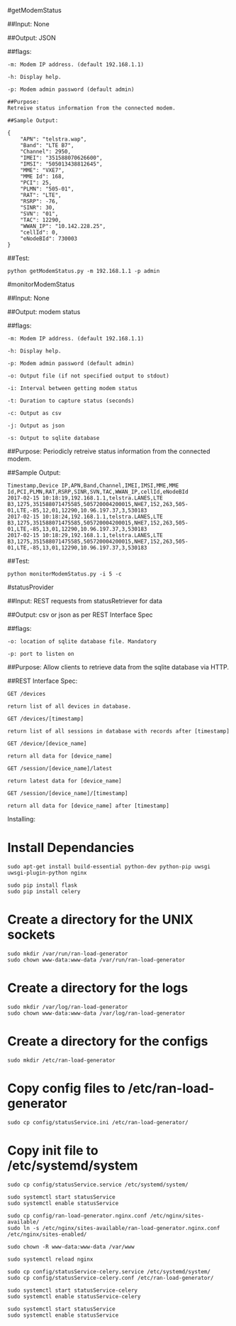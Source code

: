 #getModemStatus

##Input:
None

##Output:
JSON

##flags:
~~~~
-m: Modem IP address. (default 192.168.1.1)

-h: Display help.

-p: Modem admin password (default admin)

##Purpose:
Retreive status information from the connected modem.

##Sample Output:

{
    "APN": "telstra.wap",
    "Band": "LTE B7",
    "Channel": 2950,
    "IMEI": "351588070626600",
    "IMSI": "505013438812645",
    "MME": "VXE7",
    "MME Id": 168,
    "PCI": 25,
    "PLMN": "505-01",
    "RAT": "LTE",
    "RSRP": -76,
    "SINR": 30,
    "SVN": "01",
    "TAC": 12290,
    "WWAN_IP": "10.142.228.25",
    "cellId": 0,
    "eNodeBId": 730003
}
~~~~
##Test:
~~~~
python getModemStatus.py -m 192.168.1.1 -p admin
~~~~
#monitorModemStatus

##Input:
None

##Output:
modem status

##flags:
~~~~
-m: Modem IP address. (default 192.168.1.1)

-h: Display help.

-p: Modem admin password (default admin)

-o: Output file (if not specified output to stdout)

-i: Interval between getting modem status

-t: Duration to capture status (seconds)

-c: Output as csv

-j: Output as json

-s: Output to sqlite database
~~~~
##Purpose:
Periodicly retreive status information from the connected modem.

##Sample Output:
~~~~
Timestamp,Device IP,APN,Band,Channel,IMEI,IMSI,MME,MME Id,PCI,PLMN,RAT,RSRP,SINR,SVN,TAC,WWAN_IP,cellId,eNodeBId
2017-02-15 10:18:19,192.168.1.1,telstra.LANES,LTE B3,1275,351588071475585,505720004200015,NHE7,152,263,505-01,LTE,-85,12,01,12290,10.96.197.37,3,530183
2017-02-15 10:18:24,192.168.1.1,telstra.LANES,LTE B3,1275,351588071475585,505720004200015,NHE7,152,263,505-01,LTE,-85,13,01,12290,10.96.197.37,3,530183
2017-02-15 10:18:29,192.168.1.1,telstra.LANES,LTE B3,1275,351588071475585,505720004200015,NHE7,152,263,505-01,LTE,-85,13,01,12290,10.96.197.37,3,530183
~~~~
##Test:
~~~~
python monitorModemStatus.py -i 5 -c
~~~~
#statusProvider

##Input:
REST requests from statusRetriever for data

##Output:
csv or json as per REST Interface Spec

##flags:
~~~~
-o: location of sqlite database file. Mandatory

-p: port to listen on
~~~~
##Purpose:
Allow clients to retrieve data from the sqlite database via HTTP.

##REST Interface Spec:
~~~~
GET /devices

return list of all devices in database.

GET /devices/[timestamp]

return list of all sessions in database with records after [timestamp]

GET /device/[device_name]

return all data for [device_name]

GET /session/[device_name]/latest

return latest data for [device_name]

GET /session/[device_name]/[timestamp]

return all data for [device_name] after [timestamp]
~~~~
Installing:

# Install Dependancies
~~~~
sudo apt-get install build-essential python-dev python-pip uwsgi uwsgi-plugin-python nginx

sudo pip install flask
sudo pip install celery
~~~~
# Create a directory for the UNIX sockets
~~~~
sudo mkdir /var/run/ran-load-generator
sudo chown www-data:www-data /var/run/ran-load-generator
~~~~
# Create a directory for the logs
~~~~
sudo mkdir /var/log/ran-load-generator
sudo chown www-data:www-data /var/log/ran-load-generator
~~~~
# Create a directory for the configs
~~~~
sudo mkdir /etc/ran-load-generator
~~~~
# Copy config files to /etc/ran-load-generator
~~~~
sudo cp config/statusService.ini /etc/ran-load-generator/
~~~~
# Copy init file to /etc/systemd/system
~~~~
sudo cp config/statusService.service /etc/systemd/system/

sudo systemctl start statusService
sudo systemctl enable statusService

sudo cp config/ran-load-generator.nginx.conf /etc/nginx/sites-available/
sudo ln -s /etc/nginx/sites-available/ran-load-generator.nginx.conf /etc/nginx/sites-enabled/

sudo chown -R www-data:www-data /var/www

sudo systemctl reload nginx

sudo cp config/statusService-celery.service /etc/systemd/system/
sudo cp config/statusService-celery.conf /etc/ran-load-generator/

sudo systemctl start statusService-celery
sudo systemctl enable statusService-celery

sudo systemctl start statusService
sudo systemctl enable statusService

~~~~
